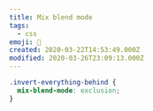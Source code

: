 ```yaml
---
title: Mix blend mode
tags:
  - css
emoji: 🥣
created: 2020-03-22T14:53:49.000Z
modified: 2020-03-26T23:09:13.000Z
---
```


```css
.invert-everything-behind {
  mix-blend-mode: exclusion;
}
```
